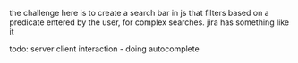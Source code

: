 the challenge here is to create a search bar in js that filters based on a predicate entered by the user, for complex searches. jira has something like it



todo: 
server client interaction - doing
autocomplete